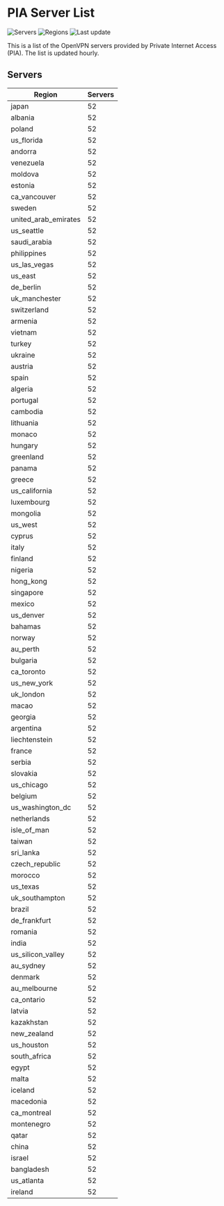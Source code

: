 # PIA Server List

![Servers](https://img.shields.io/badge/servers-5,044-blue) ![Regions](https://img.shields.io/badge/regions-97-blue) ![Last update](https://img.shields.io/badge/last_updated-Sun_Apr_28_02:00:33_GMT_2024-blue)

This is a list of the OpenVPN servers provided by Private Internet Access (PIA). The list is updated hourly.

## Servers
| Region               | Servers |
|----------------------|---------|
| japan | 52 |
| albania | 52 |
| poland | 52 |
| us_florida | 52 |
| andorra | 52 |
| venezuela | 52 |
| moldova | 52 |
| estonia | 52 |
| ca_vancouver | 52 |
| sweden | 52 |
| united_arab_emirates | 52 |
| us_seattle | 52 |
| saudi_arabia | 52 |
| philippines | 52 |
| us_las_vegas | 52 |
| us_east | 52 |
| de_berlin | 52 |
| uk_manchester | 52 |
| switzerland | 52 |
| armenia | 52 |
| vietnam | 52 |
| turkey | 52 |
| ukraine | 52 |
| austria | 52 |
| spain | 52 |
| algeria | 52 |
| portugal | 52 |
| cambodia | 52 |
| lithuania | 52 |
| monaco | 52 |
| hungary | 52 |
| greenland | 52 |
| panama | 52 |
| greece | 52 |
| us_california | 52 |
| luxembourg | 52 |
| mongolia | 52 |
| us_west | 52 |
| cyprus | 52 |
| italy | 52 |
| finland | 52 |
| nigeria | 52 |
| hong_kong | 52 |
| singapore | 52 |
| mexico | 52 |
| us_denver | 52 |
| bahamas | 52 |
| norway | 52 |
| au_perth | 52 |
| bulgaria | 52 |
| ca_toronto | 52 |
| us_new_york | 52 |
| uk_london | 52 |
| macao | 52 |
| georgia | 52 |
| argentina | 52 |
| liechtenstein | 52 |
| france | 52 |
| serbia | 52 |
| slovakia | 52 |
| us_chicago | 52 |
| belgium | 52 |
| us_washington_dc | 52 |
| netherlands | 52 |
| isle_of_man | 52 |
| taiwan | 52 |
| sri_lanka | 52 |
| czech_republic | 52 |
| morocco | 52 |
| us_texas | 52 |
| uk_southampton | 52 |
| brazil | 52 |
| de_frankfurt | 52 |
| romania | 52 |
| india | 52 |
| us_silicon_valley | 52 |
| au_sydney | 52 |
| denmark | 52 |
| au_melbourne | 52 |
| ca_ontario | 52 |
| latvia | 52 |
| kazakhstan | 52 |
| new_zealand | 52 |
| us_houston | 52 |
| south_africa | 52 |
| egypt | 52 |
| malta | 52 |
| iceland | 52 |
| macedonia | 52 |
| ca_montreal | 52 |
| montenegro | 52 |
| qatar | 52 |
| china | 52 |
| israel | 52 |
| bangladesh | 52 |
| us_atlanta | 52 |
| ireland | 52 |